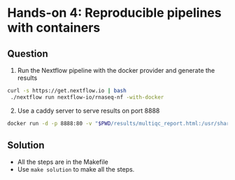 # Hands-on 4: Reproducible pipelines with containers

## Question

1. Run the Nextflow pipeline with the docker provider and generate the results

```sh
curl -s https://get.nextflow.io | bash
 ./nextflow run nextflow-io/rnaseq-nf -with-docker
```

2. Use a caddy server to serve results on port 8888

```sh
docker run -d -p 8888:80 -v "$PWD/results/multiqc_report.html:/usr/share/caddy/index.html" caddy
```

## Solution

- All the steps are in the Makefile
- Use `make solution` to make all the steps.